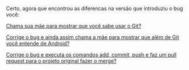 Certo, agora que encontrou as diferencas na versão que introduziu o bug você:

[Chama sua mãe para mostrar que você sabe usar o Git?](chamamae/chamamae.md)

[Corrige o bug e ainda assim chama a mãe para mostrar que além de 
Git você entende de Android?](corrigeechamamae/corrigeechamamae.md)

[Corrige o bug e executa os comandos add, commit, push e faz um pull 
request para o projeto original fazer o merge?](corrigeepullrequest/corrigeepullrequest.md)